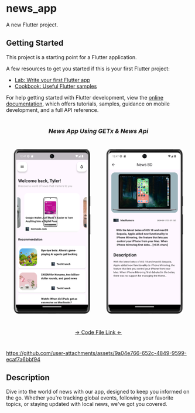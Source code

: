 # news_app

A new Flutter project.

## Getting Started

This project is a starting point for a Flutter application.

A few resources to get you started if this is your first Flutter project:

- [Lab: Write your first Flutter app](https://docs.flutter.dev/get-started/codelab)
- [Cookbook: Useful Flutter samples](https://docs.flutter.dev/cookbook)

For help getting started with Flutter development, view the
[online documentation](https://docs.flutter.dev/), which offers tutorials,
samples, guidance on mobile development, and a full API reference.


###
<h1></h1>
<h3 align="center"><i>News App Using GETx & News Api</i></h3>
<h1></h1>
<div align="center">
<img src="https://github.com/Prafulpatnecha/news_app/blob/master/image.png" height=450px hspace=20>
<img src="https://github.com/Prafulpatnecha/news_app/blob/master/image1.png" height=450px hspace=20>

</div>

<h1></h1>
<div align="center">
<a href="https://github.com/Prafulpatnecha/news_app/tree/master/lib">-> Code File Link <-</a>
</div>
<h1></h1>

https://github.com/user-attachments/assets/9a04e766-652c-4849-9599-ecaf7a6bbf94

## Description
Dive into the world of news with our app, designed to keep you informed on the go. Whether you're tracking global events, following your favorite topics, or staying updated with local news, we've got you covered.
